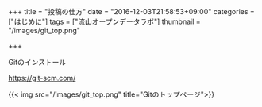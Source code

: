 +++
title = "投稿の仕方"
date = "2016-12-03T21:58:53+09:00"
categories = ["はじめに"]
tags = ["流山オープンデータラボ"]
thumbnail = "/images/git_top.png"

+++


Gitのインストール

https://git-scm.com/

{{< img src="/images/git_top.png" title="Gitのトップページ">}}
